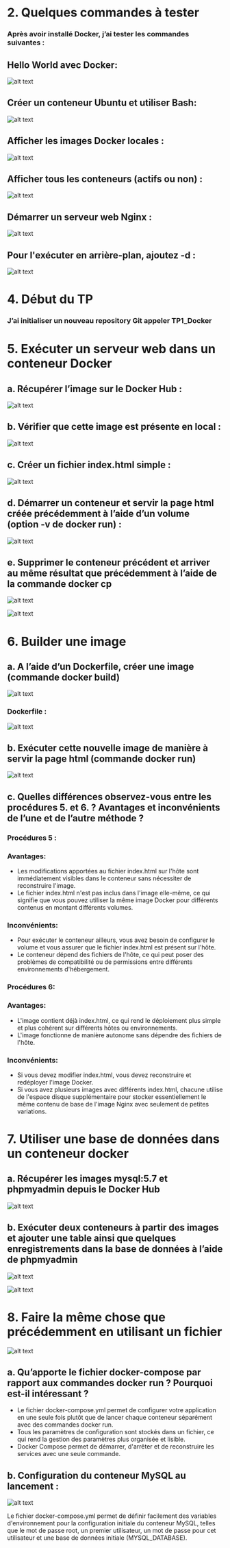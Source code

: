 # 2. Quelques commandes à tester

### Après avoir installé Docker, j’ai tester les commandes suivantes :
	
## Hello World avec Docker:

![alt text](image.png)

## Créer un conteneur Ubuntu et utiliser Bash:

![alt text](image-1.png)

## Afficher les images Docker locales :

![alt text](image-2.png)

## Afficher tous les conteneurs (actifs ou non) :

![alt text](image-3.png)

## Démarrer un serveur web Nginx :

![alt text](image-4.png)

## Pour l'exécuter en arrière-plan, ajoutez -d :

![alt text](image-5.png)

# 4. Début du TP

### J’ai initialiser un nouveau repository Git appeler TP1_Docker

# 5. Exécuter un serveur web dans un conteneur Docker

## a. Récupérer l’image sur le Docker Hub :

![alt text](image-6.png)

## b. Vérifier que cette image est présente en local :

![alt text](image-7.png)

## c. Créer un fichier index.html simple :

![alt text](image-8.png)

## d. Démarrer un conteneur et servir la page html créée précédemment à l’aide d’un volume (option -v de docker run) :

![alt text](image-9.png)

## e. Supprimer le conteneur précédent et arriver au même résultat que précédemment à l’aide de la commande docker cp 

![alt text](image-10.png)

![alt text](image-11.png)

# 6. Builder une image 

## a. A l’aide d’un Dockerfile, créer une image (commande docker build) 

![alt text](image-12.png)

### Dockerfile :

![alt text](image-13.png)

## b. Exécuter cette nouvelle image de manière à servir la page html (commande docker run)

![alt text](image-14.png)

## c. Quelles différences observez-vous entre les procédures 5. et 6. ? Avantages et inconvénients de l’une et de l’autre méthode ?

### Procédures 5 :

### Avantages:

- Les modifications apportées au fichier index.html sur l'hôte sont immédiatement visibles dans le conteneur sans nécessiter de reconstruire l'image.
- Le fichier index.html n'est pas inclus dans l'image elle-même, ce qui signifie que vous pouvez utiliser la même image Docker pour différents contenus en montant différents volumes.

### Inconvénients:

- Pour exécuter le conteneur ailleurs, vous avez besoin de configurer le volume et vous assurer que le fichier index.html est présent sur l'hôte.
- Le conteneur dépend des fichiers de l'hôte, ce qui peut poser des problèmes de compatibilité ou de permissions entre différents environnements d'hébergement.

### Procédures 6:

### Avantages:

- L'image contient déjà index.html, ce qui rend le déploiement plus simple et plus cohérent sur différents hôtes ou environnements.
- L'image fonctionne de manière autonome sans dépendre des fichiers de l'hôte.

### Inconvénients:

- Si vous devez modifier index.html, vous devez reconstruire et redéployer l'image Docker.
- Si vous avez plusieurs images avec différents index.html, chacune utilise de l'espace disque supplémentaire pour stocker essentiellement le même contenu de base de l'image Nginx avec seulement de petites variations.

# 7. Utiliser une base de données dans un conteneur docker

## a. Récupérer les images mysql:5.7 et phpmyadmin depuis le Docker Hub

![alt text](image-15.png)

## b. Exécuter deux conteneurs à partir des images et ajouter une table ainsi que quelques enregistrements dans la base de données à l’aide de phpmyadmin

![alt text](image-16.png)

![alt text](image-17.png)

# 8. Faire la même chose que précédemment en utilisant un fichier

![alt text](image-18.png)

## a. Qu’apporte le fichier docker-compose par rapport aux commandes docker run ? Pourquoi est-il intéressant ?

- Le fichier docker-compose.yml permet de configurer votre application en une seule fois plutôt que de lancer chaque conteneur séparément avec des commandes docker run.
- Tous les paramètres de configuration sont stockés dans un fichier, ce qui rend la gestion des paramètres plus organisée et lisible.
- Docker Compose permet de démarrer, d'arrêter et de reconstruire les services avec une seule commande.

## b. Configuration du conteneur MySQL au lancement :

![alt text](image-19.png)

Le fichier docker-compose.yml permet de définir facilement des variables d'environnement pour la configuration initiale du conteneur MySQL, telles que le mot de passe root, un premier utilisateur, un mot de passe pour cet utilisateur et une base de données initiale (MYSQL_DATABASE).